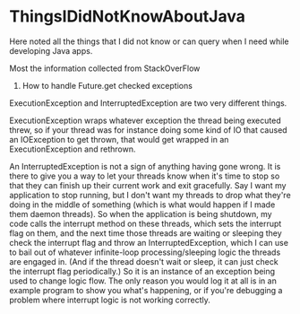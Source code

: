 # ThingsIDidNotKnowAboutJava
Here noted all the things that I did not know or can query when I need while developing Java apps.

Most the information collected from StackOverFlow


1. How to handle Future.get checked exceptions

ExecutionException and InterruptedException are two very different things.

ExecutionException wraps whatever exception the thread being executed threw, so if your thread was for instance doing some kind of IO that caused an IOException to get thrown, that would get wrapped in an ExecutionException and rethrown.

An InterruptedException is not a sign of anything having gone wrong. It is there to give you a way to let your threads know when it's time to stop so that they can finish up their current work and exit gracefully. Say I want my application to stop running, but I don't want my threads to drop what they're doing in the middle of something (which is what would happen if I made them daemon threads). So when the application is being shutdown, my code calls the interrupt method on these threads, which sets the interrupt flag on them, and the next time those threads are waiting or sleeping they check the interrupt flag and throw an InterruptedException, which I can use to bail out of whatever infinite-loop processing/sleeping logic the threads are engaged in. (And if the thread doesn't wait or sleep, it can just check the interrupt flag periodically.) So it is an instance of an exception being used to change logic flow. The only reason you would log it at all is in an example program to show you what's happening, or if you're debugging a problem where interrupt logic is not working correctly.
